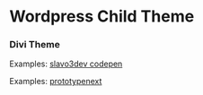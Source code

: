 # Wordpress Child Theme

### Divi Theme 

Examples: [slavo3dev codepen](https://codepen.io/slavo3dev)

Examples: [prototypenext](https://prototypenext.com)
